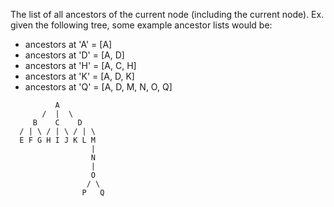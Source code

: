 The list of all ancestors of the current node (including the current node).
Ex. given the following tree, some example ancestor lists would be:
- ancestors at 'A' = \[A\]
- ancestors at 'D' = \[A, D\]
- ancestors at 'H' = \[A, C, H\]
- ancestors at 'K' = \[A, D, K\]
- ancestors at 'Q' = \[A, D, M, N, O, Q\]
```ignore
          A
       /  |  \
     B    C    D
  / | \ / | \ / | \
  E F G H I J K L M
                  |
                  N
                  |
                  O
                 / \
                P   Q
```